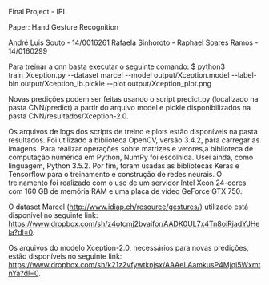 Final Project - IPI

Paper: Hand Gesture Recognition

André Luis Souto - 14/0016261
Rafaela Sinhoroto -
Raphael Soares Ramos - 14/0160299

Para treinar a cnn basta executar o seguinte comando:
$ python3 train_Xception.py --dataset marcel --model output/Xception.model --label-bin output/Xception_lb.pickle --plot output/Xception_plot.png

Novas predições podem ser feitas usando o script predict.py (localizado na pasta CNN/predict) a partir do arquivo model e pickle disponibilizados na pasta CNN/resultados/Xception-2.0. 

Os arquivos de logs dos scripts de treino e plots estão disponíveis na pasta resultados. Foi utilizado a biblioteca OpenCV, versão 3.4.2, para carregar as imagens. Para realizar operações sobre matrizes e vetores,a biblioteca de computação numérica em Python,
NumPy foi escolhida. Usei ainda, como linguagem, Python 3.5.2. Por fim, foram usadas as bibliotecas Keras e Tensorflow para o treinamento e construção de redes neurais. O treinamento foi realizado com o uso de um servidor Intel Xeon 24-cores com 160 GB de memória RAM e uma placa de vídeo GeForce GTX 750.

O dataset Marcel (http://www.idiap.ch/resource/gestures/) utilizado está disponível no seguinte link: https://www.dropbox.com/sh/z4otcmj2bvaifor/AADK0UL7x4Tn8oiRjadYJHeIa?dl=0.

Os arquivos do modelo Xception-2.0, necessários para novas predições, estão disponíveis no seguinte link: https://www.dropbox.com/sh/k21z2vfywtknjsx/AAAeLAamkusP4Mjqi5WxmtnYa?dl=0.



